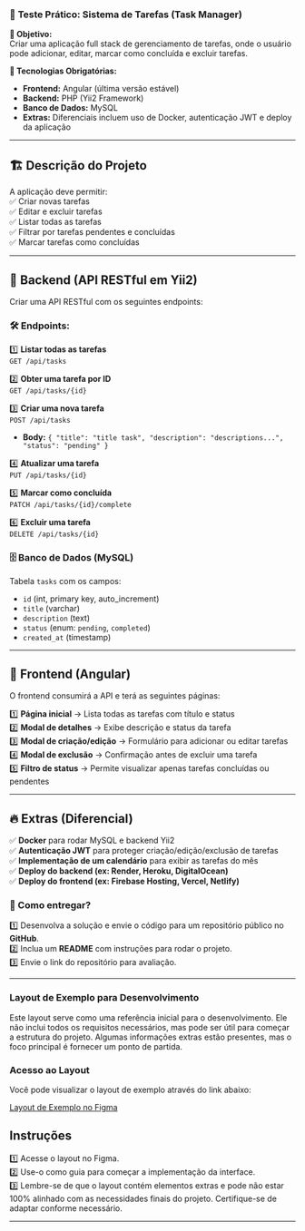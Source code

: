 ### 📌 **Teste Prático: Sistema de Tarefas (Task Manager)**  

**🎯 Objetivo:**  
Criar uma aplicação full stack de gerenciamento de tarefas, onde o usuário pode adicionar, editar, marcar como concluída e excluir tarefas.  

**🚀 Tecnologias Obrigatórias:**  
- **Frontend:** Angular (última versão estável)  
- **Backend:** PHP (Yii2 Framework)  
- **Banco de Dados:** MySQL  
- **Extras:** Diferenciais incluem uso de Docker, autenticação JWT e deploy da aplicação  

---

## 🏗 **Descrição do Projeto**  
A aplicação deve permitir:  
✅ Criar novas tarefas  
✅ Editar e excluir tarefas  
✅ Listar todas as tarefas  
✅ Filtrar por tarefas pendentes e concluídas  
✅ Marcar tarefas como concluídas  

---

## 📡 **Backend (API RESTful em Yii2)**  
Criar uma API RESTful com os seguintes endpoints:  

### 🛠 **Endpoints:**  

1️⃣ **Listar todas as tarefas**  
`GET /api/tasks`  

2️⃣ **Obter uma tarefa por ID**  
`GET /api/tasks/{id}`  

3️⃣ **Criar uma nova tarefa**  
`POST /api/tasks`  
- **Body:** `{ "title": "title task", "description": "descriptions...", "status": "pending" }`  

4️⃣ **Atualizar uma tarefa**  
`PUT /api/tasks/{id}`  

5️⃣ **Marcar como concluída**  
`PATCH /api/tasks/{id}/complete`  

6️⃣ **Excluir uma tarefa**  
`DELETE /api/tasks/{id}`  

### 🗄 **Banco de Dados (MySQL)**  
Tabela `tasks` com os campos:  
- `id` (int, primary key, auto_increment)  
- `title` (varchar)  
- `description` (text)  
- `status` (enum: `pending`, `completed`)  
- `created_at` (timestamp)  

---

## 🎨 **Frontend (Angular)**  
O frontend consumirá a API e terá as seguintes páginas:  

1️⃣ **Página inicial** → Lista todas as tarefas com título e status  
2️⃣ **Modal de detalhes** → Exibe descrição e status da tarefa  
3️⃣ **Modal de criação/edição** → Formulário para adicionar ou editar tarefas  
4️⃣ **Modal de exclusão** → Confirmação antes de excluir uma tarefa  
5️⃣ **Filtro de status** → Permite visualizar apenas tarefas concluídas ou pendentes  

---

## 🔥 **Extras (Diferencial)**  
✅ **Docker** para rodar MySQL e backend Yii2  
✅ **Autenticação JWT** para proteger criação/edição/exclusão de tarefas  
✅ **Implementação de um calendário** para exibir as tarefas do mês  
✅ **Deploy do backend (ex: Render, Heroku, DigitalOcean)**  
✅ **Deploy do frontend (ex: Firebase Hosting, Vercel, Netlify)**  

### **🚀 Como entregar?**
1️⃣ Desenvolva a solução e envie o código para um repositório público no **GitHub**.  
2️⃣ Inclua um **README** com instruções para rodar o projeto.  
3️⃣ Envie o link do repositório para avaliação.  

---

### **Layout de Exemplo para Desenvolvimento**  
Este layout serve como uma referência inicial para o desenvolvimento. Ele não inclui todos os requisitos necessários, mas pode ser útil para começar a estrutura do projeto. Algumas informações extras estão presentes, mas o foco principal é fornecer um ponto de partida.

### **Acesso ao Layout**  

Você pode visualizar o layout de exemplo através do link abaixo:

[Layout de Exemplo no Figma](https://www.figma.com/design/H2QeQ5dpYXIo1AWtoajsEk/Simple-Project%2FTask-Management-Dashboard-(Community)?node-id=20176-21207&t=DOWgbP2n4avwjSlZ-1)

## Instruções

1️⃣ Acesse o layout no Figma.  
2️⃣ Use-o como guia para começar a implementação da interface.  
3️⃣ Lembre-se de que o layout contém elementos extras e pode não estar 100% alinhado com as necessidades finais do projeto. Certifique-se de adaptar conforme necessário.  

---
